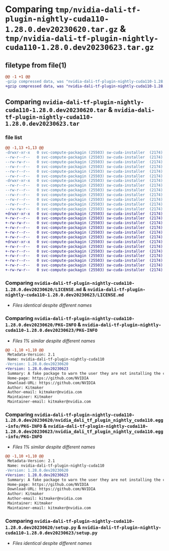 # Comparing `tmp/nvidia-dali-tf-plugin-nightly-cuda110-1.28.0.dev20230620.tar.gz` & `tmp/nvidia-dali-tf-plugin-nightly-cuda110-1.28.0.dev20230623.tar.gz`

## filetype from file(1)

```diff
@@ -1 +1 @@
-gzip compressed data, was "nvidia-dali-tf-plugin-nightly-cuda110-1.28.0.dev20230620.tar", last modified: Wed Jun 21 16:03:32 2023, max compression
+gzip compressed data, was "nvidia-dali-tf-plugin-nightly-cuda110-1.28.0.dev20230623.tar", last modified: Mon Jun 26 23:43:28 2023, max compression
```

## Comparing `nvidia-dali-tf-plugin-nightly-cuda110-1.28.0.dev20230620.tar` & `nvidia-dali-tf-plugin-nightly-cuda110-1.28.0.dev20230623.tar`

### file list

```diff
@@ -1,13 +1,13 @@
-drwxr-xr-x   0 svc-compute-packagin (25503) sw-cuda-installer  (2174)        0 2023-06-21 16:03:32.568578 nvidia-dali-tf-plugin-nightly-cuda110-1.28.0.dev20230620/
--rw-r--r--   0 svc-compute-packagin (25503) sw-cuda-installer  (2174)      469 2023-06-21 16:03:32.000000 nvidia-dali-tf-plugin-nightly-cuda110-1.28.0.dev20230620/ERROR.txt
--rw-rw-r--   0 svc-compute-packagin (25503) sw-cuda-installer  (2174)    11336 2023-06-14 10:03:35.000000 nvidia-dali-tf-plugin-nightly-cuda110-1.28.0.dev20230620/LICENSE.md
--rw-r--r--   0 svc-compute-packagin (25503) sw-cuda-installer  (2174)       37 2023-06-21 16:03:32.000000 nvidia-dali-tf-plugin-nightly-cuda110-1.28.0.dev20230620/PACKAGE_NAME
--rw-r--r--   0 svc-compute-packagin (25503) sw-cuda-installer  (2174)     1708 2023-06-21 16:03:32.568578 nvidia-dali-tf-plugin-nightly-cuda110-1.28.0.dev20230620/PKG-INFO
--rw-r--r--   0 svc-compute-packagin (25503) sw-cuda-installer  (2174)      316 2023-06-21 16:03:32.000000 nvidia-dali-tf-plugin-nightly-cuda110-1.28.0.dev20230620/README.rst
-drwxr-xr-x   0 svc-compute-packagin (25503) sw-cuda-installer  (2174)        0 2023-06-21 16:03:32.567578 nvidia-dali-tf-plugin-nightly-cuda110-1.28.0.dev20230620/nvidia_dali_tf_plugin_nightly_cuda110.egg-info/
--rw-r--r--   0 svc-compute-packagin (25503) sw-cuda-installer  (2174)     1708 2023-06-21 16:03:32.000000 nvidia-dali-tf-plugin-nightly-cuda110-1.28.0.dev20230620/nvidia_dali_tf_plugin_nightly_cuda110.egg-info/PKG-INFO
--rw-r--r--   0 svc-compute-packagin (25503) sw-cuda-installer  (2174)      297 2023-06-21 16:03:32.000000 nvidia-dali-tf-plugin-nightly-cuda110-1.28.0.dev20230620/nvidia_dali_tf_plugin_nightly_cuda110.egg-info/SOURCES.txt
--rw-r--r--   0 svc-compute-packagin (25503) sw-cuda-installer  (2174)        1 2023-06-21 16:03:32.000000 nvidia-dali-tf-plugin-nightly-cuda110-1.28.0.dev20230620/nvidia_dali_tf_plugin_nightly_cuda110.egg-info/dependency_links.txt
--rw-r--r--   0 svc-compute-packagin (25503) sw-cuda-installer  (2174)       22 2023-06-21 16:03:32.000000 nvidia-dali-tf-plugin-nightly-cuda110-1.28.0.dev20230620/nvidia_dali_tf_plugin_nightly_cuda110.egg-info/top_level.txt
--rw-r--r--   0 svc-compute-packagin (25503) sw-cuda-installer  (2174)       38 2023-06-21 16:03:32.568578 nvidia-dali-tf-plugin-nightly-cuda110-1.28.0.dev20230620/setup.cfg
--rw-rw-r--   0 svc-compute-packagin (25503) sw-cuda-installer  (2174)     4560 2023-06-14 10:03:35.000000 nvidia-dali-tf-plugin-nightly-cuda110-1.28.0.dev20230620/setup.py
+drwxr-xr-x   0 svc-compute-packagin (25503) sw-cuda-installer  (2174)        0 2023-06-26 23:43:28.407073 nvidia-dali-tf-plugin-nightly-cuda110-1.28.0.dev20230623/
+-rw-r--r--   0 svc-compute-packagin (25503) sw-cuda-installer  (2174)      469 2023-06-26 23:43:28.000000 nvidia-dali-tf-plugin-nightly-cuda110-1.28.0.dev20230623/ERROR.txt
+-rw-rw-r--   0 svc-compute-packagin (25503) sw-cuda-installer  (2174)    11336 2023-06-14 04:38:44.000000 nvidia-dali-tf-plugin-nightly-cuda110-1.28.0.dev20230623/LICENSE.md
+-rw-r--r--   0 svc-compute-packagin (25503) sw-cuda-installer  (2174)       37 2023-06-26 23:43:28.000000 nvidia-dali-tf-plugin-nightly-cuda110-1.28.0.dev20230623/PACKAGE_NAME
+-rw-r--r--   0 svc-compute-packagin (25503) sw-cuda-installer  (2174)     1708 2023-06-26 23:43:28.407073 nvidia-dali-tf-plugin-nightly-cuda110-1.28.0.dev20230623/PKG-INFO
+-rw-r--r--   0 svc-compute-packagin (25503) sw-cuda-installer  (2174)      316 2023-06-26 23:43:28.000000 nvidia-dali-tf-plugin-nightly-cuda110-1.28.0.dev20230623/README.rst
+drwxr-xr-x   0 svc-compute-packagin (25503) sw-cuda-installer  (2174)        0 2023-06-26 23:43:28.407073 nvidia-dali-tf-plugin-nightly-cuda110-1.28.0.dev20230623/nvidia_dali_tf_plugin_nightly_cuda110.egg-info/
+-rw-r--r--   0 svc-compute-packagin (25503) sw-cuda-installer  (2174)     1708 2023-06-26 23:43:28.000000 nvidia-dali-tf-plugin-nightly-cuda110-1.28.0.dev20230623/nvidia_dali_tf_plugin_nightly_cuda110.egg-info/PKG-INFO
+-rw-r--r--   0 svc-compute-packagin (25503) sw-cuda-installer  (2174)      297 2023-06-26 23:43:28.000000 nvidia-dali-tf-plugin-nightly-cuda110-1.28.0.dev20230623/nvidia_dali_tf_plugin_nightly_cuda110.egg-info/SOURCES.txt
+-rw-r--r--   0 svc-compute-packagin (25503) sw-cuda-installer  (2174)        1 2023-06-26 23:43:28.000000 nvidia-dali-tf-plugin-nightly-cuda110-1.28.0.dev20230623/nvidia_dali_tf_plugin_nightly_cuda110.egg-info/dependency_links.txt
+-rw-r--r--   0 svc-compute-packagin (25503) sw-cuda-installer  (2174)       22 2023-06-26 23:43:28.000000 nvidia-dali-tf-plugin-nightly-cuda110-1.28.0.dev20230623/nvidia_dali_tf_plugin_nightly_cuda110.egg-info/top_level.txt
+-rw-r--r--   0 svc-compute-packagin (25503) sw-cuda-installer  (2174)       38 2023-06-26 23:43:28.407073 nvidia-dali-tf-plugin-nightly-cuda110-1.28.0.dev20230623/setup.cfg
+-rw-rw-r--   0 svc-compute-packagin (25503) sw-cuda-installer  (2174)     4560 2023-06-14 04:38:44.000000 nvidia-dali-tf-plugin-nightly-cuda110-1.28.0.dev20230623/setup.py
```

### Comparing `nvidia-dali-tf-plugin-nightly-cuda110-1.28.0.dev20230620/LICENSE.md` & `nvidia-dali-tf-plugin-nightly-cuda110-1.28.0.dev20230623/LICENSE.md`

 * *Files identical despite different names*

### Comparing `nvidia-dali-tf-plugin-nightly-cuda110-1.28.0.dev20230620/PKG-INFO` & `nvidia-dali-tf-plugin-nightly-cuda110-1.28.0.dev20230623/PKG-INFO`

 * *Files 1% similar despite different names*

```diff
@@ -1,10 +1,10 @@
 Metadata-Version: 2.1
 Name: nvidia-dali-tf-plugin-nightly-cuda110
-Version: 1.28.0.dev20230620
+Version: 1.28.0.dev20230623
 Summary: A fake package to warn the user they are not installing the correct package.
 Home-page: https://github.com/NVIDIA
 Download-URL: https://github.com/NVIDIA
 Author: Kitmaker
 Author-email: kitmaker@nvidia.com
 Maintainer: Kitmaker
 Maintainer-email: kitmaker@nvidia.com
```

### Comparing `nvidia-dali-tf-plugin-nightly-cuda110-1.28.0.dev20230620/nvidia_dali_tf_plugin_nightly_cuda110.egg-info/PKG-INFO` & `nvidia-dali-tf-plugin-nightly-cuda110-1.28.0.dev20230623/nvidia_dali_tf_plugin_nightly_cuda110.egg-info/PKG-INFO`

 * *Files 1% similar despite different names*

```diff
@@ -1,10 +1,10 @@
 Metadata-Version: 2.1
 Name: nvidia-dali-tf-plugin-nightly-cuda110
-Version: 1.28.0.dev20230620
+Version: 1.28.0.dev20230623
 Summary: A fake package to warn the user they are not installing the correct package.
 Home-page: https://github.com/NVIDIA
 Download-URL: https://github.com/NVIDIA
 Author: Kitmaker
 Author-email: kitmaker@nvidia.com
 Maintainer: Kitmaker
 Maintainer-email: kitmaker@nvidia.com
```

### Comparing `nvidia-dali-tf-plugin-nightly-cuda110-1.28.0.dev20230620/setup.py` & `nvidia-dali-tf-plugin-nightly-cuda110-1.28.0.dev20230623/setup.py`

 * *Files identical despite different names*

